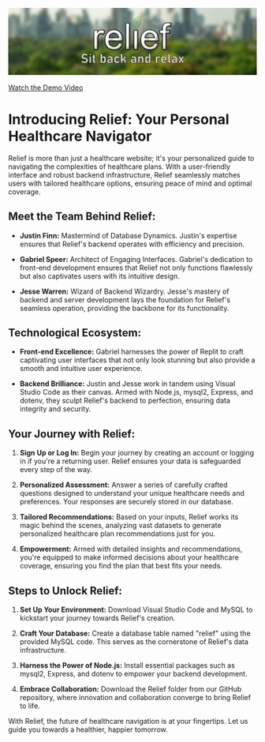 ![Relief Logo](/views/name2.png)

[Watch the Demo Video](https://www.youtube.com/watch?v=your-video-id)

# Introducing Relief: Your Personal Healthcare Navigator

Relief is more than just a healthcare website; it's your personalized guide to navigating the complexities of healthcare plans. With a user-friendly interface and robust backend infrastructure, Relief seamlessly matches users with tailored healthcare options, ensuring peace of mind and optimal coverage.

## Meet the Team Behind Relief:

- **Justin Finn:** Mastermind of Database Dynamics. Justin's expertise ensures that Relief's backend operates with efficiency and precision.
  
- **Gabriel Speer:** Architect of Engaging Interfaces. Gabriel's dedication to front-end development ensures that Relief not only functions flawlessly but also captivates users with its intuitive design.
  
- **Jesse Warren:** Wizard of Backend Wizardry. Jesse's mastery of backend and server development lays the foundation for Relief's seamless operation, providing the backbone for its functionality.

## Technological Ecosystem:

- **Front-end Excellence:** Gabriel harnesses the power of Replit to craft captivating user interfaces that not only look stunning but also provide a smooth and intuitive user experience.
  
- **Backend Brilliance:** Justin and Jesse work in tandem using Visual Studio Code as their canvas. Armed with Node.js, mysql2, Express, and dotenv, they sculpt Relief's backend to perfection, ensuring data integrity and security.

## Your Journey with Relief:

1. **Sign Up or Log In:** Begin your journey by creating an account or logging in if you're a returning user. Relief ensures your data is safeguarded every step of the way.
  
2. **Personalized Assessment:** Answer a series of carefully crafted questions designed to understand your unique healthcare needs and preferences. Your responses are securely stored in our database.
  
3. **Tailored Recommendations:** Based on your inputs, Relief works its magic behind the scenes, analyzing vast datasets to generate personalized healthcare plan recommendations just for you.
  
4. **Empowerment:** Armed with detailed insights and recommendations, you're equipped to make informed decisions about your healthcare coverage, ensuring you find the plan that best fits your needs.

## Steps to Unlock Relief:

1. **Set Up Your Environment:** Download Visual Studio Code and MySQL to kickstart your journey towards Relief's creation.
  
2. **Craft Your Database:** Create a database table named "relief" using the provided MySQL code. This serves as the cornerstone of Relief's data infrastructure.
  
3. **Harness the Power of Node.js:** Install essential packages such as mysql2, Express, and dotenv to empower your backend development.
  
4. **Embrace Collaboration:** Download the Relief folder from our GitHub repository, where innovation and collaboration converge to bring Relief to life.

With Relief, the future of healthcare navigation is at your fingertips. Let us guide you towards a healthier, happier tomorrow.

